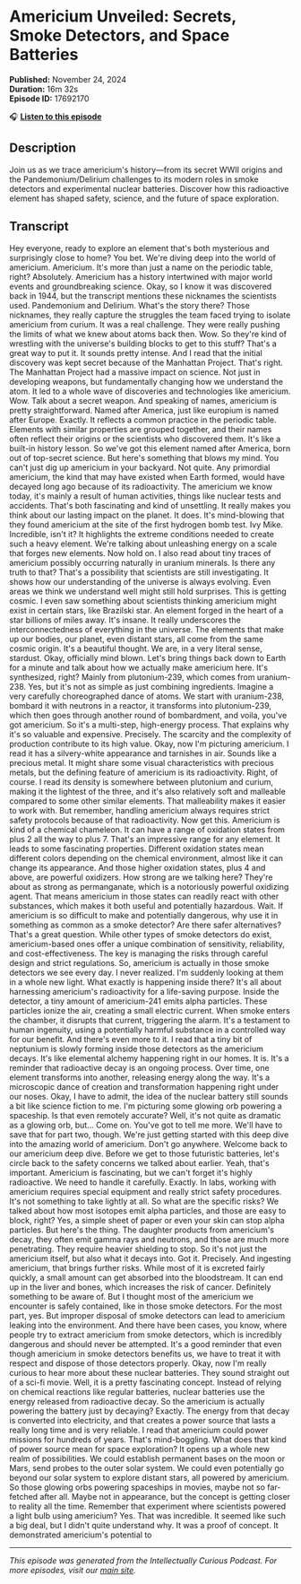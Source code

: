 # Americium Unveiled: Secrets, Smoke Detectors, and Space Batteries

**Published:** November 24, 2024  
**Duration:** 16m 32s  
**Episode ID:** 17692170

🎧 **[Listen to this episode](https://intellectuallycurious.buzzsprout.com/2529712/episodes/17692170-americium-unveiled-secrets-smoke-detectors-and-space-batteries)**

## Description

Join us as we trace americium's history—from its secret WWII origins and the Pandemonium/Delirium challenges to its modern roles in smoke detectors and experimental nuclear batteries. Discover how this radioactive element has shaped safety, science, and the future of space exploration.

## Transcript

Hey everyone, ready to explore an element that's both mysterious and surprisingly close to home? You bet. We're diving deep into the world of americium. Americium. It's more than just a name on the periodic table, right? Absolutely. Americium has a history intertwined with major world events and groundbreaking science. Okay, so I know it was discovered back in 1944, but the transcript mentions these nicknames the scientists used. Pandemonium and Delirium. What's the story there? Those nicknames, they really capture the struggles the team faced trying to isolate americium from curium. It was a real challenge. They were really pushing the limits of what we knew about atoms back then. Wow. So they're kind of wrestling with the universe's building blocks to get to this stuff? That's a great way to put it. It sounds pretty intense. And I read that the initial discovery was kept secret because of the Manhattan Project. That's right. The Manhattan Project had a massive impact on science. Not just in developing weapons, but fundamentally changing how we understand the atom. It led to a whole wave of discoveries and technologies like americium. Wow. Talk about a secret weapon. And speaking of names, americium is pretty straightforward. Named after America, just like europium is named after Europe. Exactly. It reflects a common practice in the periodic table. Elements with similar properties are grouped together, and their names often reflect their origins or the scientists who discovered them. It's like a built-in history lesson. So we've got this element named after America, born out of top-secret science. But here's something that blows my mind. You can't just dig up americium in your backyard. Not quite. Any primordial americium, the kind that may have existed when Earth formed, would have decayed long ago because of its radioactivity. The americium we know today, it's mainly a result of human activities, things like nuclear tests and accidents. That's both fascinating and kind of unsettling. It really makes you think about our lasting impact on the planet. It does. It's mind-blowing that they found americium at the site of the first hydrogen bomb test. Ivy Mike. Incredible, isn't it? It highlights the extreme conditions needed to create such a heavy element. We're talking about unleashing energy on a scale that forges new elements. Now hold on. I also read about tiny traces of americium possibly occurring naturally in uranium minerals. Is there any truth to that? That's a possibility that scientists are still investigating. It shows how our understanding of the universe is always evolving. Even areas we think we understand well might still hold surprises. This is getting cosmic. I even saw something about scientists thinking americium might exist in certain stars, like Brazilski star. An element forged in the heart of a star billions of miles away. It's insane. It really underscores the interconnectedness of everything in the universe. The elements that make up our bodies, our planet, even distant stars, all come from the same cosmic origin. It's a beautiful thought. We are, in a very literal sense, stardust. Okay, officially mind blown. Let's bring things back down to Earth for a minute and talk about how we actually make americium here. It's synthesized, right? Mainly from plutonium-239, which comes from uranium-238. Yes, but it's not as simple as just combining ingredients. Imagine a very carefully choreographed dance of atoms. We start with uranium-238, bombard it with neutrons in a reactor, it transforms into plutonium-239, which then goes through another round of bombardment, and voila, you've got americium. So it's a multi-step, high-energy process. That explains why it's so valuable and expensive. Precisely. The scarcity and the complexity of production contribute to its high value. Okay, now I'm picturing americium. I read it has a silvery-white appearance and tarnishes in air. Sounds like a precious metal. It might share some visual characteristics with precious metals, but the defining feature of americium is its radioactivity. Right, of course. I read its density is somewhere between plutonium and curium, making it the lightest of the three, and it's also relatively soft and malleable compared to some other similar elements. That malleability makes it easier to work with. But remember, handling americium always requires strict safety protocols because of that radioactivity. Now get this. Americium is kind of a chemical chameleon. It can have a range of oxidation states from plus 2 all the way to plus 7. That's an impressive range for any element. It leads to some fascinating properties. Different oxidation states mean different colors depending on the chemical environment, almost like it can change its appearance. And those higher oxidation states, plus 4 and above, are powerful oxidizers. How strong are we talking here? They're about as strong as permanganate, which is a notoriously powerful oxidizing agent. That means americium in those states can readily react with other substances, which makes it both useful and potentially hazardous. Wait. If americium is so difficult to make and potentially dangerous, why use it in something as common as a smoke detector? Are there safer alternatives? That's a great question. While other types of smoke detectors do exist, americium-based ones offer a unique combination of sensitivity, reliability, and cost-effectiveness. The key is managing the risks through careful design and strict regulations. So, americium is actually in those smoke detectors we see every day. I never realized. I'm suddenly looking at them in a whole new light. What exactly is happening inside there? It's all about harnessing americium's radioactivity for a life-saving purpose. Inside the detector, a tiny amount of americium-241 emits alpha particles. These particles ionize the air, creating a small electric current. When smoke enters the chamber, it disrupts that current, triggering the alarm. It's a testament to human ingenuity, using a potentially harmful substance in a controlled way for our benefit. And there's even more to it. I read that a tiny bit of neptunium is slowly forming inside those detectors as the americium decays. It's like elemental alchemy happening right in our homes. It is. It's a reminder that radioactive decay is an ongoing process. Over time, one element transforms into another, releasing energy along the way. It's a microscopic dance of creation and transformation happening right under our noses. Okay, I have to admit, the idea of the nuclear battery still sounds a bit like science fiction to me. I'm picturing some glowing orb powering a spaceship. Is that even remotely accurate? Well, it's not quite as dramatic as a glowing orb, but... Come on. You've got to tell me more. We'll have to save that for part two, though. We're just getting started with this deep dive into the amazing world of americium. Don't go anywhere. Welcome back to our americium deep dive. Before we get to those futuristic batteries, let's circle back to the safety concerns we talked about earlier. Yeah, that's important. Americium is fascinating, but we can't forget it's highly radioactive. We need to handle it carefully. Exactly. In labs, working with americium requires special equipment and really strict safety procedures. It's not something to take lightly at all. So what are the specific risks? We talked about how most isotopes emit alpha particles, and those are easy to block, right? Yes, a simple sheet of paper or even your skin can stop alpha particles. But here's the thing. The daughter products from americium's decay, they often emit gamma rays and neutrons, and those are much more penetrating. They require heavier shielding to stop. So it's not just the americium itself, but also what it decays into. Got it. Precisely. And ingesting americium, that brings further risks. While most of it is excreted fairly quickly, a small amount can get absorbed into the bloodstream. It can end up in the liver and bones, which increases the risk of cancer. Definitely something to be aware of. But I thought most of the americium we encounter is safely contained, like in those smoke detectors. For the most part, yes. But improper disposal of smoke detectors can lead to americium leaking into the environment. And there have been cases, you know, where people try to extract americium from smoke detectors, which is incredibly dangerous and should never be attempted. It's a good reminder that even though americium in smoke detectors benefits us, we have to treat it with respect and dispose of those detectors properly. Okay, now I'm really curious to hear more about these nuclear batteries. They sound straight out of a sci-fi movie. Well, it is a pretty fascinating concept. Instead of relying on chemical reactions like regular batteries, nuclear batteries use the energy released from radioactive decay. So the americium is actually powering the battery just by decaying? Exactly. The energy from that decay is converted into electricity, and that creates a power source that lasts a really long time and is very reliable. I read that americium could power missions for hundreds of years. That's mind-boggling. What does that kind of power source mean for space exploration? It opens up a whole new realm of possibilities. We could establish permanent bases on the moon or Mars, send probes to the outer solar system. We could even potentially go beyond our solar system to explore distant stars, all powered by americium. So those glowing orbs powering spaceships in movies, maybe not so far-fetched after all. Maybe not in appearance, but the concept is getting closer to reality all the time. Remember that experiment where scientists powered a light bulb using americium? Yes. That was incredible. It seemed like such a big deal, but I didn't quite understand why. It was a proof of concept. It demonstrated americium's potential to

---
*This episode was generated from the Intellectually Curious Podcast. For more episodes, visit our [main site](https://intellectuallycurious.buzzsprout.com).*

